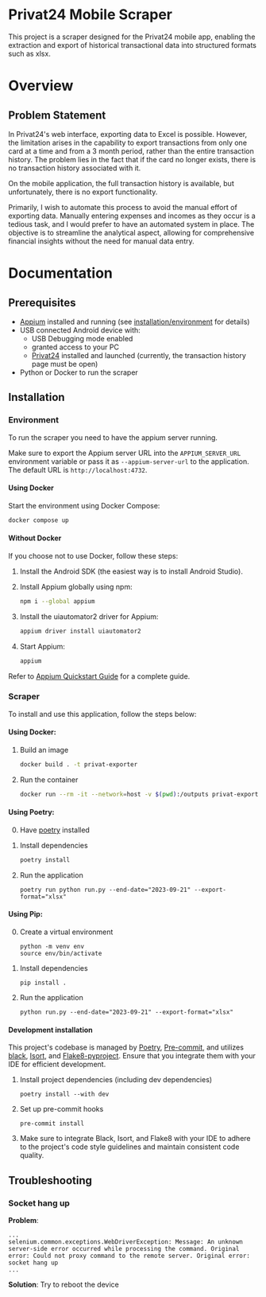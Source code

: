 # Privat24 Mobile Scraper

This project is a scraper designed for the Privat24 mobile app, enabling the extraction and export of historical transactional data into structured formats such as xlsx.

# Overview
## Problem Statement

In Privat24's web interface, exporting data to Excel is possible. However, the limitation arises in the capability to export transactions from only one card at a time and from a 3 month period, rather than the entire transaction history. The problem lies in the fact that if the card no longer exists, there is no transaction history associated with it.

On the mobile application, the full transaction history is available, but unfortunately, there is no export functionality.

Primarily, I wish to automate this process to avoid the manual effort of exporting data. Manually entering expenses and incomes as they occur is a tedious task, and I would prefer to have an automated system in place. The objective is to streamline the analytical aspect, allowing for comprehensive financial insights without the need for manual data entry.

# Documentation

## Prerequisites

- [Appium](http://appium.io/docs/en/2.1/quickstart/) installed and running (see [installation/environment](#environment) for details)
- USB connected Android device with:
    - USB Debugging mode enabled
    - granted access to your PC
    - [Privat24](https://play.google.com/store/apps/details?id=ua.privatbank.ap24) installed and launched (currently, the transaction history page must be open)
- Python or Docker to run the scraper

## Installation

### Environment
To run the scraper you need to have the appium server running.

Make sure to export the Appium server URL into the `APPIUM_SERVER_URL` environment variable or pass it as `--appium-server-url` to the application.
The default URL is `http://localhost:4732`.

#### Using Docker

Start the environment using Docker Compose:

```bash
docker compose up
```

#### Without Docker

If you choose not to use Docker, follow these steps:

1. Install the Android SDK (the easiest way is to install Android Studio).
2. Install Appium globally using npm:
   
   ```bash
   npm i --global appium
   ```

3. Install the uiautomator2 driver for Appium:
   
   ```bash
   appium driver install uiautomator2
   ```

4. Start Appium:
   
   ```bash
   appium
   ```

Refer to [Appium Quickstart Guide](https://appium.io/docs/en/2.1/quickstart) for a complete guide.

### Scraper

To install and use this application, follow the steps below:

#### **Using Docker:**
1. Build an image
    ```bash
    docker build . -t privat-exporter
    ```
   
2. Run the container
   ```bash
   docker run --rm -it --network=host -v $(pwd):/outputs privat-exporter --end-date 2023-09-22
   ```

#### **Using Poetry:**

0. Have [poetry](https://python-poetry.org/) installed

1. Install dependencies
   ```bash
   poetry install
   ```
2. Run the application
    ```
   poetry run python run.py --end-date="2023-09-21" --export-format="xlsx"
    ```

#### **Using Pip:**
0. Create a virtual environment
    ```
    python -m venv env
    source env/bin/activate
    ```

1. Install dependencies
    ```
    pip install .
    ```

2. Run the application
    ```
    python run.py --end-date="2023-09-21" --export-format="xlsx"
    ```

#### Development installation
This project's codebase is managed by [Poetry](https://python-poetry.org/), [Pre-commit](https://pre-commit.com/), and utilizes [black](https://github.com/psf/black), [Isort](https://pycqa.github.io/isort/), and [Flake8-pyproject](https://pypi.org/project/Flake8-pyproject/). Ensure that you integrate them with your IDE for efficient development.


1. Install project dependencies (including dev dependencies)
    ```
    poetry install --with dev
    ```

2. Set up pre-commit hooks
    ```
    pre-commit install
    ```

3. Make sure to integrate Black, Isort, and Flake8 with your IDE to adhere to the project's code style guidelines and maintain consistent code quality.

## Troubleshooting

### Socket hang up
**Problem**:
```
...
selenium.common.exceptions.WebDriverException: Message: An unknown server-side error occurred while processing the command. Original error: Could not proxy command to the remote server. Original error: socket hang up
...
```

**Solution**: Try to reboot the device
